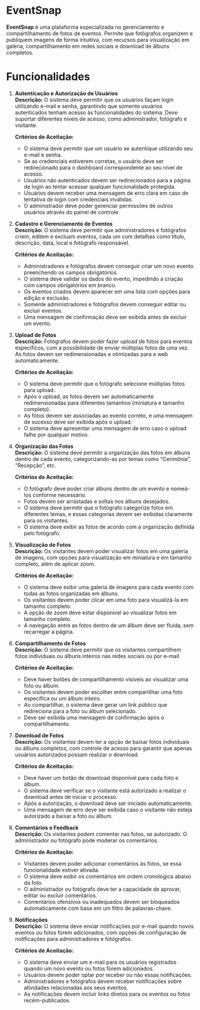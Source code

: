 # EventSnap

**EventSnap** é uma plataforma especializada no gerenciamento e compartilhamento de fotos de eventos. Permite que fotógrafos organizem e publiquem imagens de forma intuitiva, com recursos para visualização em galeria, compartilhamento em redes sociais e download de álbuns completos.

# Funcionalidades

1. **Autenticação e Autorização de Usuários**  
   **Descrição:** O sistema deve permitir que os usuários façam login utilizando e-mail e senha, garantindo que somente usuários autenticados tenham acesso às funcionalidades do sistema. Deve suportar diferentes níveis de acesso, como administrador, fotógrafo e visitante.  
   
   **Critérios de Aceitação:**
   - O sistema deve permitir que um usuário se autentique utilizando seu e-mail e senha.
   - Se as credenciais estiverem corretas, o usuário deve ser redirecionado para o dashboard correspondente ao seu nível de acesso.
   - Usuários não autenticados devem ser redirecionados para a página de login ao tentar acessar qualquer funcionalidade protegida.
   - Usuários devem receber uma mensagem de erro clara em caso de tentativa de login com credenciais inválidas.
   - O administrador deve poder gerenciar permissões de outros usuários através do painel de controle.

2. **Cadastro e Gerenciamento de Eventos**  
   **Descrição:** O sistema deve permitir que administradores e fotógrafos criem, editem e excluam eventos, cada um com detalhes como título, descrição, data, local e fotógrafo responsável.  
   
   **Critérios de Aceitação:**
   - Administradores e fotógrafos devem conseguir criar um novo evento preenchendo os campos obrigatórios.
   - O sistema deve validar os dados do evento, impedindo a criação com campos obrigatórios em branco.
   - Os eventos criados devem aparecer em uma lista com opções para edição e exclusão.
   - Somente administradores e fotógrafos devem conseguir editar ou excluir eventos.
   - Uma mensagem de confirmação deve ser exibida antes de excluir um evento.

3. **Upload de Fotos**  
   **Descrição:** Fotógrafos devem poder fazer upload de fotos para eventos específicos, com a possibilidade de enviar múltiplas fotos de uma vez. As fotos devem ser redimensionadas e otimizadas para a web automaticamente.  
   
   **Critérios de Aceitação:**
   - O sistema deve permitir que o fotógrafo selecione múltiplas fotos para upload.
   - Após o upload, as fotos devem ser automaticamente redimensionadas para diferentes tamanhos (miniatura e tamanho completo).
   - As fotos devem ser associadas ao evento correto, e uma mensagem de sucesso deve ser exibida após o upload.
   - O sistema deve apresentar uma mensagem de erro caso o upload falhe por qualquer motivo.

4. **Organização das Fotos**  
   **Descrição:** O sistema deve permitir a organização das fotos em álbuns dentro de cada evento, categorizando-as por temas como “Cerimônia”, “Recepção”, etc.  
   
   **Critérios de Aceitação:**
   - O fotógrafo deve poder criar álbuns dentro de um evento e nomeá-los conforme necessário.
   - Fotos devem ser arrastadas e soltas nos álbuns desejados.
   - O sistema deve permitir que o fotógrafo categorize fotos em diferentes temas, e essas categorias devem ser exibidas claramente para os visitantes.
   - O sistema deve exibir as fotos de acordo com a organização definida pelo fotógrafo.

5. **Visualização de Fotos**  
   **Descrição:** Os visitantes devem poder visualizar fotos em uma galeria de imagens, com opções para visualização em miniatura e em tamanho completo, além de aplicar zoom.  
   
   **Critérios de Aceitação:**
   - O sistema deve exibir uma galeria de imagens para cada evento com todas as fotos organizadas em álbuns.
   - Os visitantes devem poder clicar em uma foto para visualizá-la em tamanho completo.
   - A opção de zoom deve estar disponível ao visualizar fotos em tamanho completo.
   - A navegação entre as fotos dentro de um álbum deve ser fluida, sem recarregar a página.

6. **Compartilhamento de Fotos**  
   **Descrição:** O sistema deve permitir que os visitantes compartilhem fotos individuais ou álbuns inteiros nas redes sociais ou por e-mail.  
   
   **Critérios de Aceitação:**
   - Deve haver botões de compartilhamento visíveis ao visualizar uma foto ou álbum.
   - Os visitantes devem poder escolher entre compartilhar uma foto específica ou um álbum inteiro.
   - Ao compartilhar, o sistema deve gerar um link público que redireciona para a foto ou álbum selecionado.
   - Deve ser exibida uma mensagem de confirmação após o compartilhamento.

7. **Download de Fotos**  
   **Descrição:** Os visitantes devem ter a opção de baixar fotos individuais ou álbuns completos, com controle de acesso para garantir que apenas usuários autorizados possam realizar o download.  
   
   **Critérios de Aceitação:**
   - Deve haver um botão de download disponível para cada foto e álbum.
   - O sistema deve verificar se o visitante está autorizado a realizar o download antes de iniciar o processo.
   - Após a autorização, o download deve ser iniciado automaticamente.
   - Uma mensagem de erro deve ser exibida caso o visitante não esteja autorizado a baixar a foto ou álbum.

8. **Comentários e Feedback**  
   **Descrição:** Os visitantes podem comentar nas fotos, se autorizado. O administrador ou fotógrafo pode moderar os comentários.  
   
   **Critérios de Aceitação:**
   - Visitantes devem poder adicionar comentários às fotos, se essa funcionalidade estiver ativada.
   - O sistema deve exibir os comentários em ordem cronológica abaixo da foto.
   - O administrador ou fotógrafo deve ter a capacidade de aprovar, editar ou excluir comentários.
   - Comentários ofensivos ou inadequados devem ser bloqueados automaticamente com base em um filtro de palavras-chave.

9. **Notificações**  
   **Descrição:** O sistema deve enviar notificações por e-mail quando novos eventos ou fotos forem adicionados, com opções de configuração de notificações para administradores e fotógrafos.  
   
   **Critérios de Aceitação:**
   - O sistema deve enviar um e-mail para os usuários registrados quando um novo evento ou fotos forem adicionados.
   - Usuários devem poder optar por receber ou não essas notificações.
   - Administradores e fotógrafos devem receber notificações sobre atividades relacionadas aos seus eventos.
   - As notificações devem incluir links diretos para os eventos ou fotos recém-publicados.
